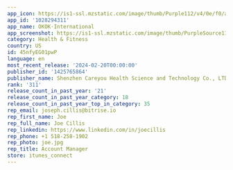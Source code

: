 ```yaml
---
app_icon: https://is1-ssl.mzstatic.com/image/thumb/Purple112/v4/0e/f0/ad/0ef0ad3b-5852-60cf-bda5-d6a357371969/AppIcon-0-0-1x_U007ephone-0-10-0-0-0-85-220.png/1024x1024bb.png
app_id: '1028294311'
app_name: OKOK·International
app_screenshot: https://is1-ssl.mzstatic.com/image/thumb/PurpleSource116/v4/a5/2f/2d/a52f2db5-ec19-9ca3-42d2-d3597d0a522e/a2f48ca2-e95c-4dbc-af62-a37a7e36a529__U82f1-1@1x.png/1242x2688bb.png
category: Health & Fitness
country: US
id: 45nfyEG01pwP
language: en
most_recent_release: '2024-02-20T00:00:00'
publisher_id: '1425765864'
publisher_name: Shenzhen Careyou Health Science and Technology Co., LTD
rank: '311'
release_count_in_past_year: '21'
release_count_in_past_year_category: 18
release_count_in_past_year_top_in_category: 35
rep_email: joseph.cillis@bitrise.io
rep_first_name: Joe
rep_full_name: Joe Cillis
rep_linkedin: https://www.linkedin.com/in/joecillis
rep_phone: +1 518-258-1902
rep_photo: joe.jpg
rep_title: Account Manager
store: itunes_connect
---
```

